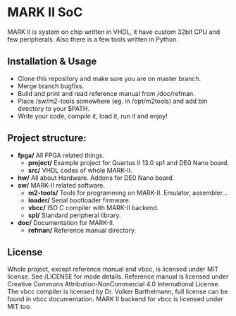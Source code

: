 MARK II SoC
====================

MARK II is system on chip written in VHDL, it have custom 32bit CPU and few peripherals.
Also there is a few tools written in Python.

Installation & Usage
--------------------

* Clone this repository and make sure you are on master branch.
* Merge branch bugfixs.
* Build and print and read reference manual from /doc/refman.
* Place /sw/m2-tools somewhere (eg. in /opt/m2tools) and add bin directory to your $PATH.
* Write your code, compile it, load it, run it and enjoy!

Project structure:
--------------------

* **fpga/** All FPGA related things.
    * **project/** Example project for Quartus II 13.0 sp1 and DE0 Nano board.
    * **src/** VHDL codes of whole MARK-II.
* **hw/** All about Hardware. Addons for DE0 Nano board.
* **sw/** MARK-II related software.
    * **m2-tools/** Tools for programming on MARK-II. Emulator, assembler...
    * **loader/** Serial bootloader firmware.
    * **vbcc/** ISO C compiler with MARK-II backend.
    * **spl/** Standard peripheral library.
* **doc/** Documentation for MARK-II.
    * **refman/** Reference manual directory.

License
--------------------

Whole project, except reference manual and vbcc, is licensed under MIT license.
See /LICENSE for mode details. Reference manual is licensed under Creative
Commons Attribution-NonCommercial 4.0 International License. The vbcc compiler
is licensed by  Dr. Volker Barthelmann, full license can be found in vbcc
documentation. MARK II backend for vbcc is licensed under MIT too.

